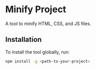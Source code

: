 # Minify Project

A tool to minify HTML, CSS, and JS files.

## Installation

To install the tool globally, run:

```sh
npm install -g <path-to-your-project>